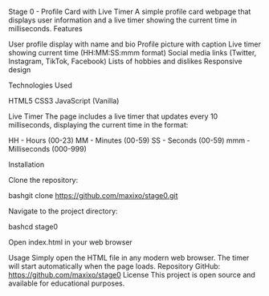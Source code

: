 Stage 0 - Profile Card with Live Timer
A simple profile card webpage that displays user information and a live timer showing the current time in milliseconds.
Features

User profile display with name and bio
Profile picture with caption
Live timer showing current time (HH:MM:SS:mmm format)
Social media links (Twitter, Instagram, TikTok, Facebook)
Lists of hobbies and dislikes
Responsive design

Technologies Used

HTML5
CSS3
JavaScript (Vanilla)

Live Timer
The page includes a live timer that updates every 10 milliseconds, displaying the current time in the format:

HH - Hours (00-23)
MM - Minutes (00-59)
SS - Seconds (00-59)
mmm - Milliseconds (000-999)

Installation

Clone the repository:

bashgit clone https://github.com/maxixo/stage0.git

Navigate to the project directory:

bashcd stage0

Open index.html in your web browser

Usage
Simply open the HTML file in any modern web browser. The timer will start automatically when the page loads.
Repository
GitHub: https://github.com/maxixo/stage0
License
This project is open source and available for educational purposes.